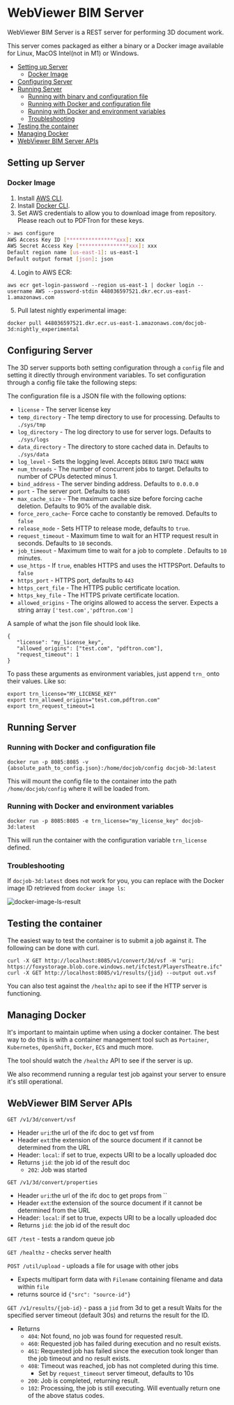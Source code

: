 # WebViewer BIM Server

WebViewer BIM Server is a REST server for performing 3D document work.

This server comes packaged as either a binary or a Docker image available for Linux, MacOS Intel(not in M1) or Windows.

- [Setting up Server](#setting-up-server)
  * [Docker Image](#docker-image)
- [Configuring Server](#configuring-server)
- [Running Server](#running-server)
  * [Running with binary and configuration file](#running-with-binary-and-configuration-file)
  * [Running with Docker and configuration file](#running-with-docker-and-configuration-file)
  * [Running with Docker and environment variables](#running-with-docker-and-environment-variables)
  * [Troubleshooting](#troubleshooting)
- [Testing the container](#testing-the-container)
- [Managing Docker](#managing-docker)
- [WebViewer BIM Server APIs](#webviewer-bim-server-apis)

## Setting up Server

### Docker Image

1. Install [AWS CLI](https://aws.amazon.com/cli/).
2. Install [Docker CLI](https://docs.docker.com/get-docker/).
3. Set AWS credentials to allow you to download image from repository. Please reach out to PDFTron for these keys.

```bash
> aws configure
AWS Access Key ID [****************xxx]: xxx
AWS Secret Access Key [****************xxx]: xxx
Default region name [us-east-1]: us-east-1
Default output format [json]: json
```

4. Login to AWS ECR:

`aws ecr get-login-password --region us-east-1 | docker login --username AWS --password-stdin 448036597521.dkr.ecr.us-east-1.amazonaws.com`

5. Pull latest nightly experimental image:

`docker pull 448036597521.dkr.ecr.us-east-1.amazonaws.com/docjob-3d:nightly_experimental`

## Configuring Server

The 3D server supports both setting configuration through a `config` file and setting it directly
through environment variables. To set configuration through a config file take the following steps:

The configuration file is a JSON file with the following options:

- `license` - The server license key
- `temp_directory` - The temp directory to use for processing. Defaults to `./sys/tmp`
- `log_directory` - The log directory to use for server logs. Defaults to `./sys/logs`
- `data_directory` - The directory to store cached data in. Defaults to `./sys/data`
- `log_level`     - Sets the logging level. Accepts `DEBUG` `INFO` `TRACE` `WARN`
- `num_threads`    - The number of concurrent jobs to target. Defaults to number of CPUs detected minus 1.
- `bind_address`   - The server binding address. Defaults to `0.0.0.0`
- `port`          - The server port. Defaults to `8085`
- `max_cache_size`  - The maximum cache size before forcing cache deletion. Defaults to 90% of the available disk.
- `force_zero_cache`- Force cache to constantly be removed. Defaults to `false`
- `release_mode`   - Sets HTTP to release mode, defaults to `true`.
- `request_timeout` - Maximum time to wait for an HTTP request result in seconds. Defaults to `10` seconds.
- `job_timeout`     - Maximum time to wait for a job to complete . Defaults to `10` minutes.
- `use_https`       - If `true`, enables HTTPS and uses the HTTPSPort. Defaults to `false`
- `https_port`      - HTTPS port, defaults to `443`
- `https_cert_file`  - The HTTPS public certificate location.
- `https_key_file`   - The HTTPS private certificate location.
- `allowed_origins` - The origins allowed to access the server. Expects a string array `['test.com','pdftron.com']`
 
 A sample of what the json file should look like.
 ```
{
    "license": "my_license_key",
    "allowed_origins": ["test.com", "pdftron.com"],
    "request_timeout": 1
}
 ```

 To pass these arguments as environment variables, just append `trn_` onto their values. Like so:

```
export trn_license="MY_LICENSE_KEY"
export trn_allowed_origins="test.com,pdftron.com"
export trn_request_timeout=1
```

## Running Server

### Running with Docker and configuration file

`docker run -p 8085:8085 -v {absolute_path_to_config.json}:/home/docjob/config docjob-3d:latest`

This will mount the config file to the container into the path `/home/docjob/config` where it will be
loaded from.

### Running with Docker and environment variables

`docker run -p 8085:8085 -e trn_license="my_license_key" docjob-3d:latest`

This will run the container with the configuration variable `trn_license` defined.

### Troubleshooting

If `docjob-3d:latest` does not work for you, you can replace with the Docker image ID retrieved from `docker image ls`:

![docker-image-ls-result](https://user-images.githubusercontent.com/15149835/179813613-f59de431-41e9-4ede-914f-976f32029939.png)

## Testing the container

The easiest way to test the container is to submit a job against it. The following can be done with curl.

```
curl -X GET http://localhost:8085/v1/convert/3d/vsf -H "uri: https://foxystorage.blob.core.windows.net/ifctest/PlayersTheatre.ifc" 
curl -X GET http://localhost:8085/v1/results/{jid} --output out.vsf         
```

You can also test against the `/healthz` api to see if the HTTP server is functioning.

## Managing Docker 

It's important to maintain uptime when using a docker container. The best way to do this is with a container management tool such as `Portainer`, `Kubernetes`, `OpenShift`, `Docker`, `ECS` and much more.

The tool should watch the `/healthz` API to see if the server is up.

We also recommend running a regular test job against your server to ensure it's still operational.

## WebViewer BIM Server APIs

`GET /v1/3d/convert/vsf`
  - Header `uri`:the url of the ifc doc to get vsf from
  - Header `ext`:the extension of the source document if it cannot be determined from the URL
  - Header: `local`: if set to true, expects URI to be a locally uploaded doc
  - Returns `jid`: the job id of the result doc
    - `202`: Job was started

`GET /v1/3d/convert/properties`
  - Header `uri`:the url of the ifc doc to get props from   ``
  - Header `ext`:the extension of the source document if it cannot be determined from the URL
  - Header: `local`: if set to true, expects URI to be a locally uploaded doc
  - Returns `jid`: the job id of the result doc

`GET /test` - tests a random queue job

`GET /healthz` - checks server health

`POST /util/upload` - uploads a file for usage with other jobs
  - Expects multipart form data with `Filename` containing filename and data within `file`
  - returns source id `{"src": "source-id"}`

`GET /v1/results/{job-id}` - pass a `jid` from 3d to get a result
  Waits for the specified server timeout (default 30s) and returns the result for the ID.
  - Returns 
    - `404`: Not found, no job was found for requested result.
    - `460`: Requested job has failed during execution and no result exists.
    - `461`: Requested job has failed since the execution took longer than the job timeout and no result exists.
    - `408`: Timeout was reached, job has not completed during this time.
        - Set by `request_timeout` server timeout, defaults to 10s
    - `200`: Job is completed, returning result.
    - `102`: Processing, the job is still executing. Will eventually return one of the above status codes.
